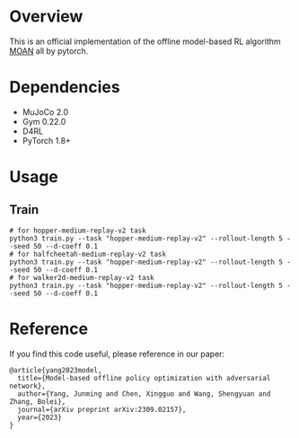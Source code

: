 # Overview
This is an official implementation of the offline model-based RL algorithm [MOAN](https://arxiv.org/abs/2309.02157) all by pytorch. 

# Dependencies
- MuJoCo 2.0
- Gym 0.22.0
- D4RL
- PyTorch 1.8+

# Usage
## Train
```
# for hopper-medium-replay-v2 task
python3 train.py --task "hopper-medium-replay-v2" --rollout-length 5 --seed 50 --d-coeff 0.1
# for halfcheetah-medium-replay-v2 task
python3 train.py --task "hopper-medium-replay-v2" --rollout-length 5 --seed 50 --d-coeff 0.1
# for walker2d-medium-replay-v2 task
python3 train.py --task "hopper-medium-replay-v2" --rollout-length 5 --seed 50 --d-coeff 0.1
```

# Reference
If you find this code useful, please reference in our paper:
```
@article{yang2023model,
  title={Model-based offline policy optimization with adversarial network},
  author={Yang, Junming and Chen, Xingguo and Wang, Shengyuan and Zhang, Bolei},
  journal={arXiv preprint arXiv:2309.02157},
  year={2023}
}
```
